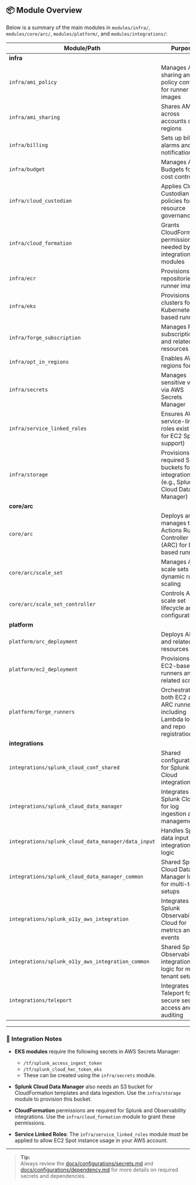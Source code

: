 ## 📦 Module Overview

Below is a summary of the main modules in `modules/infra/`, `modules/core/arc/`, `modules/platform/`, and `modules/integrations/`:

| Module/Path                                                      | Purpose                                                                                                   | Key Requirements / Notes                                                                                   |
|------------------------------------------------------------------|-----------------------------------------------------------------------------------------------------------|------------------------------------------------------------------------------------------------------------|
| **infra**                                                        |                                                                                                           |                                                                                                            |
| `infra/ami_policy`                                               | Manages AMI sharing and policy controls for runner images                                                 | —                                                                                                          |
| `infra/ami_sharing`                                              | Shares AMIs across accounts or regions                                                                    | —                                                                                                          |
| `infra/billing`                                                  | Sets up billing alarms and notifications                                                                  | —                                                                                                          |
| `infra/budget`                                                   | Manages AWS Budgets for cost control                                                                      | —                                                                                                          |
| `infra/cloud_custodian`                                          | Applies Cloud Custodian policies for resource governance                                                  | —                                                                                                          |
| `infra/cloud_formation`                                          | Grants CloudFormation permissions needed by integration modules                                           | Required for Splunk and Observability integrations                                                         |
| `infra/ecr`                                                      | Provisions ECR repositories for runner images                                                             | —                                                                                                          |
| `infra/eks`                                                      | Provisions EKS clusters for Kubernetes-based runners                                                      | Requires secrets for Splunk integration                                                                    |
| `infra/forge_subscription`                                       | Manages Forge subscription and related resources                                                          | —                                                                                                          |
| `infra/opt_in_regions`                                           | Enables AWS regions for use                                                                               | —                                                                                                          |
| `infra/secrets`                                                  | Manages sensitive values via AWS Secrets Manager                                                          | Must create `/tf/splunk_access_ingest_token` and `/tf/splunk_cloud_hec_token_eks` secrets                  |
| `infra/service_linked_roles`                                     | Ensures AWS service-linked roles exist (e.g., for EC2 Spot support)                                       | Must allow creation of EC2 Spot service-linked role in the account                                         |
| `infra/storage`                                                  | Provisions required S3 buckets for integrations (e.g., Splunk Cloud Data Manager)                         | Used by Splunk and other integrations                                                                      |
| **core/arc**                                                     |                                                                                                           |                                                                                                            |
| `core/arc`                                                       | Deploys and manages the Actions Runner Controller (ARC) for EKS-based runners                             | —                                                                                                          |
| `core/arc/scale_set`                                             | Manages ARC scale sets for dynamic runner scaling                                                         | —                                                                                                          |
| `core/arc/scale_set_controller`                                  | Controls ARC scale set lifecycle and configuration                                                        | —                                                                                                          |
| **platform**                                                     |                                                                                                           |                                                                                                            |
| `platform/arc_deployment`                                        | Deploys ARC and related resources                                                                         | —                                                                                                          |
| `platform/ec2_deployment`                                        | Provisions EC2-based runners and related scripts                                                          | —                                                                                                          |
| `platform/forge_runners`                                         | Orchestrates both EC2 and ARC runners, including Lambda logic and repo registration                       | —                                                                                                          |
| **integrations**                                                 |                                                                                                           |                                                                                                            |
| `integrations/splunk_cloud_conf_shared`                          | Shared configuration for Splunk Cloud integrations                                                        | —                                                                                                          |
| `integrations/splunk_cloud_data_manager`                         | Integrates with Splunk Cloud for log ingestion and management                                             | Requires S3 bucket (via `storage`), CloudFormation permissions, Splunk tokens in Secrets Manager           |
| `integrations/splunk_cloud_data_manager/data_input`              | Handles Splunk data input integration logic                                                               | —                                                                                                          |
| `integrations/splunk_cloud_data_manager_common`                  | Shared Splunk Cloud Data Manager logic for multi-tenant setups                                            | Same as above                                                                                              |
| `integrations/splunk_o11y_aws_integration`                       | Integrates with Splunk Observability Cloud for metrics and events                                         | Requires CloudFormation permissions, Splunk tokens in Secrets Manager                                       |
| `integrations/splunk_o11y_aws_integration_common`                | Shared Splunk Observability integration logic for multi-tenant setups                                     | Same as above                                                                                              |
| `integrations/teleport`                                          | Integrates Teleport for secure session access and auditing                                                | —                                                                                                          |

---

### 🔑 Integration Notes

- **EKS modules** require the following secrets in AWS Secrets Manager:
  - `/tf/splunk_access_ingest_token`
  - `/tf/splunk_cloud_hec_token_eks`
  - These can be created using the `infra/secrets` module.

- **Splunk Cloud Data Manager** also needs an S3 bucket for CloudFormation templates and data ingestion. Use the `infra/storage` module to provision this bucket.

- **CloudFormation** permissions are required for Splunk and Observability integrations. Use the `infra/cloud_formation` module to grant these permissions.

- **Service Linked Roles**: The `infra/service_linked_roles` module must be applied to allow EC2 Spot instance usage in your AWS account.

---

> **Tip:**  
> Always review the [docs/configurations/secrets.md](docs/configurations/secrets.md) and [docs/configurations/dependency.md](docs/configurations/dependency.md) for more details on required secrets and dependencies.
